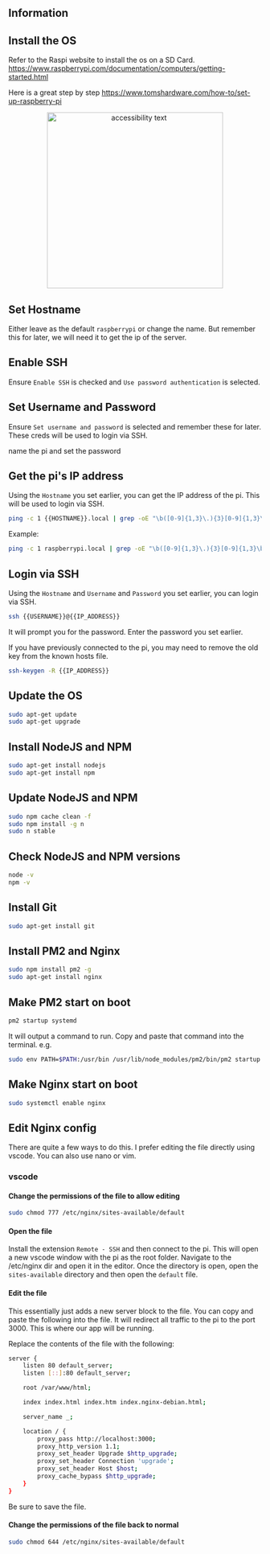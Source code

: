 ## Information

## Install the OS

Refer to the Raspi website to install the os on a SD Card. https://www.raspberrypi.com/documentation/computers/getting-started.html

Here is a great step by step https://www.tomshardware.com/how-to/set-up-raspberry-pi

<p align="center">
  <img src="https://cdn.mos.cms.futurecdn.net/3rPEmh2KB54z334tZ6xcRS-1200-80.png" width="350" alt="accessibility text">
</p>

## Set Hostname

Either leave as the default `raspberrypi` or change the name. But remember this for later, we will need it to get the ip of the server.

## Enable SSH

Ensure `Enable SSH` is checked and `Use password authentication` is selected.

## Set Username and Password

Ensure `Set username and password` is selected and remember these for later. These creds will be used to login via SSH.

name the pi and set the password

## Get the pi's IP address

Using the `Hostname` you set earlier, you can get the IP address of the pi. This will be used to login via SSH.

```bash
ping -c 1 {{HOSTNAME}}.local | grep -oE "\b([0-9]{1,3}\.){3}[0-9]{1,3}\b" | head -1
```

Example:

```bash
ping -c 1 raspberrypi.local | grep -oE "\b([0-9]{1,3}\.){3}[0-9]{1,3}\b" | head -1
```

## Login via SSH

Using the `Hostname` and `Username` and `Password` you set earlier, you can login via SSH.

```bash
ssh {{USERNAME}}@{{IP_ADDRESS}}
```

It will prompt you for the password. Enter the password you set earlier.

If you have previously connected to the pi, you may need to remove the old key from the known hosts file.

```bash
ssh-keygen -R {{IP_ADDRESS}}
```

## Update the OS

```bash
sudo apt-get update
sudo apt-get upgrade
```

## Install NodeJS and NPM

```bash
sudo apt-get install nodejs
sudo apt-get install npm
```

## Update NodeJS and NPM

```bash
sudo npm cache clean -f
sudo npm install -g n
sudo n stable
```

## Check NodeJS and NPM versions

```bash
node -v
npm -v
```

## Install Git

```bash
sudo apt-get install git
```

## Install PM2 and Nginx

```bash
sudo npm install pm2 -g
sudo apt-get install nginx
```

## Make PM2 start on boot

```bash
pm2 startup systemd
```

It will output a command to run. Copy and paste that command into the terminal. e.g.

```bash
sudo env PATH=$PATH:/usr/bin /usr/lib/node_modules/pm2/bin/pm2 startup systemd -u pi --hp /home/pi
```

## Make Nginx start on boot

```bash
sudo systemctl enable nginx
```

## Edit Nginx config

There are quite a few ways to do this. I prefer editing the file directly using vscode. You can also use nano or vim.

### vscode

#### Change the permissions of the file to allow editing

```bash
sudo chmod 777 /etc/nginx/sites-available/default
```

#### Open the file

Install the extension `Remote - SSH` and then connect to the pi. This will open a new vscode window with the pi as the root folder. Navigate to the /etc/nginx dir and open it in the editor. Once the directory is open, open the `sites-available` directory and then open the `default` file.

#### Edit the file

This essentially just adds a new server block to the file. You can copy and paste the following into the file. It will redirect all traffic to the pi to the port 3000. This is where our app will be running.

Replace the contents of the file with the following:

```bash
server {
    listen 80 default_server;
    listen [::]:80 default_server;

    root /var/www/html;

    index index.html index.htm index.nginx-debian.html;

    server_name _;

    location / {
        proxy_pass http://localhost:3000;
        proxy_http_version 1.1;
        proxy_set_header Upgrade $http_upgrade;
        proxy_set_header Connection 'upgrade';
        proxy_set_header Host $host;
        proxy_cache_bypass $http_upgrade;
    }
}
```

Be sure to save the file.

#### Change the permissions of the file back to normal

```bash
sudo chmod 644 /etc/nginx/sites-available/default
```
